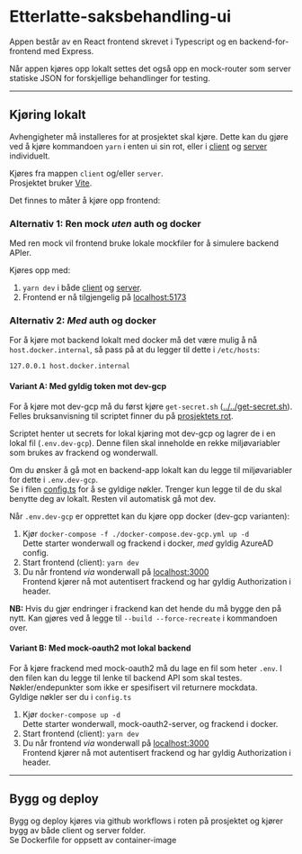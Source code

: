 # Etterlatte-saksbehandling-ui

Appen består av en React frontend skrevet i Typescript og en backend-for-frontend med Express.

Når appen kjøres opp lokalt settes det også opp en mock-router som server statiske JSON for forskjellige behandlinger 
for testing.

---

## Kjøring lokalt

Avhengigheter må installeres for at prosjektet skal kjøre. Dette kan du gjøre ved å kjøre kommandoen `yarn` i enten 
ui sin rot, eller i [client](./client) og [server](./server) individuelt.

Kjøres fra mappen `client` og/eller `server`. \
Prosjektet bruker [Vite](https://vitejs.dev/).

Det finnes to måter å kjøre opp frontend:

### Alternativ 1: Ren mock _uten_ auth og docker

Med ren mock vil frontend bruke lokale mockfiler for å simulere backend APIer. 

Kjøres opp med: 
1. `yarn dev` i både [client](./client) og [server](./server).
2. Frontend er nå tilgjengelig på [localhost:5173](http://localhost:5173)


### Alternativ 2: _Med_ auth og docker

For å kjøre mot backend lokalt med docker må det være mulig å nå `host.docker.internal`, så pass på at du legger til 
dette i `/etc/hosts`:

`127.0.0.1 host.docker.internal`


#### Variant A: Med gyldig token mot dev-gcp

For å kjøre mot dev-gcp må du først kjøre `get-secret.sh` ([../../get-secret.sh](../../get-secret.sh)). \
Felles bruksanvisning til scriptet finner du på [prosjektets rot](../..). 

Scriptet henter ut secrets for lokal kjøring mot dev-gcp og lagrer de i en lokal fil (`.env.dev-gcp`). 
Denne filen skal inneholde en rekke miljøvariabler som brukes av frackend og wonderwall. 

Om du ønsker å gå mot en backend-app lokalt kan du legge til miljøvariabler for dette i `.env.dev-gcp`. \
Se i filen [config.ts](./server/src/config/config.ts) for å se gyldige nøkler. Trenger kun legge til de 
du skal benytte deg av lokalt. Resten vil automatisk gå mot dev.

Når `.env.dev-gcp` er opprettet kan du kjøre opp docker (dev-gcp varianten):

1. Kjør `docker-compose -f ./docker-compose.dev-gcp.yml up -d` \
   Dette starter wonderwall og frackend i docker, _med_ gyldig AzureAD config.
2. Start frontend (client):
   `yarn dev`
3. Du når frontend *via* wonderwall på [localhost:3000](http://localhost:3000) \
   Frontend kjører nå mot autentisert frackend og har gyldig Authorization i header.

**NB:** Hvis du gjør endringer i frackend kan det hende du må bygge den på nytt. Kan gjøres ved å legge til
`--build --force-recreate` i kommandoen over.


#### Variant B: Med mock-oauth2 mot lokal backend

For å kjøre frackend med mock-oauth2 må du lage en fil som heter `.env`. I den filen kan du legge til lenke til 
backend API som skal testes. Nøkler/endepunkter som ikke er spesifisert vil returnere mockdata.\
Gyldige nøkler ser du i `config.ts`

1. Kjør `docker-compose up -d` \
   Dette starter wonderwall, mock-oauth2-server, og frackend i docker.
2. Start frontend (client):
   `yarn dev`
3. Du når frontend *via* wonderwall på [localhost:3000](http://localhost:3000) \
   Frontend kjører nå mot autentisert frackend og har gyldig Authorization i header.


---

## Bygg og deploy
Bygg og deploy kjøres via github workflows i roten på prosjektet
og kjører bygg av både client og server folder. \
Se Dockerfile for oppsett av container-image